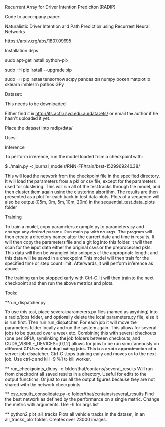 Recurrent Array for Driver Intention Prediciton (RADIP)

Code to accompany paper:

Naturalistic Driver Intention and Path Prediction using Recurrent Neural Networks

https://arxiv.org/abs/1807.09995


Installation deps

sudo apt-get install python-pip

sudo -H pip install --upgrade pip

sudo -H pip install tensorflow scipy pandas dill numpy bokeh matplotlib sklearn imblearn pathos GPy


Dataset:

This needs to be downloaded.

Either find it in http://its.acfr.usyd.edu.au/datasets/ or email the author if he hasn't uploaded it yet.

Place the dataset into radip/data/


Uses:


Inference

To perform inference, run the model loaded from a checkpoint with:

$ ./main.py -c journal_models/RNN-FF/train/best-1529969240.38/

This will load the network from the checkpoint file in the specified directory. It will load the parameters
from a pkl or csv file, except for the parameters used for clustering.
This will run all of the test tracks through the model, and then cluster them again using the clustering algorithm.
The results are then presented as a plot for each track in test data plots.
Plots of a sequence will also be output (05m, 0m, 5m, 10m, 20m) in the sequential_test_data_plots folder


Training

To train a model, copy parameters.example.py to parameters.py and change any desired params. Run main.py with no args.
The program will then create a directory named after the current date and time in results.
It will then copy the parameters file and a git log into this folder.
It will then scan for the input data either the original csvs or the preprocessed pkls.
This data will then be wrangled into snippets of the appropriate length, and this data will be saved in a checkpoint
This model will then train for the specified time or step count limit. Afterwards, it will perform inference
as above.

The training can be stopped early with Ctrl-C. It will then train to the next checkpoint and then run the above metrics
and plots.


Tools:

**run_dispatcher.py

To use this tool, place several parameters.py files (named as anything) into a radip/jobs folder, and optionally delete
the local parameters.py file, else it is run first. Then run run_dispatcher. For each job it will move the parameters
folder locally and run the system again. This allows for  several jobs to be queued over a week etc. Combining this with
several checkouts (one per GPU), symlinking the job folders between checkouts, and CUDA_VISIBLE_DEVICES=[0,1,2] allows
for jobs to be run simultaneously on different GPUs without duplicating jobs. This is a crude approximation of a server
job dispatcher. Ctrl-C stops training early and moves on to the next job. Use ctrl-z and kill -9 %1 to kill worker.


** run_checkpoints_dir.py -c folder/that/contains/several_results
Will run from checkpoint all saved results in a directory. Useful for edits to the output functions. Or just to run
all the output figures because they are not shared with the network checkpoints.

** csv_results_consolidate.py -c folder/that/contains/several_results
Find the best network as defined by the performance on a single metric. Change the metric with arguments.
Use -h for args list.

** python2 plot_all_tracks
Plots all vehicle tracks in the dataset, in an all_tracks_plot folder. Creates over 23000 images.
